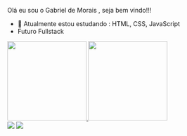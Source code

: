 Olá eu sou o Gabriel de Morais , seja bem vindo!!! 

- 🌱 Atualmente estou estudando : HTML, CSS, JavaScript 
- Futuro Fullstack 
 <div>
  <a href="https://github.com/GabrielMoraisR">
  <img height="180em" src="https://github-readme-stats.vercel.app/api?username=GabrielMoraisR&show_icons=true&theme=dracula&include_all_commits=true&count_private=true"/>
  <img height="180em" src="https://github-readme-stats.vercel.app/api/top-langs/?username=GabrielMoraisR&layout=compact&langs_count=7&theme=dracula"/>
</div>
 
 <div> 
<a href="https://www.instagram.com/obielmorais/" target="_blank"><img src="https://img.shields.io/badge/-Instagram-%23E4405F?style=for-the-badge&logo=instagram&logoColor=white" target="_blank"></a>
 <a href="https://www.linkedin.com/in/gabriel-morais-739545138/" target="_blank"><img src="https://img.shields.io/badge/-LinkedIn-%230077B5?style=for-the-badge&logo=linkedin&logoColor=white" target="_blank"></a> 
 </div>

